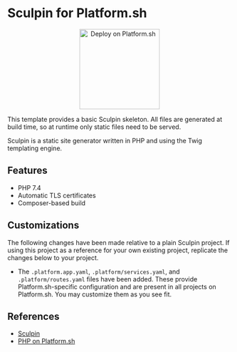 # Sculpin for Platform.sh

<p align="center">
<a href="https://console.platform.sh/projects/create-project?template=https://raw.githubusercontent.com/platformsh/template-builder/master/templates/sculpin/.platform.template.yaml&utm_content=sculpin&utm_source=github&utm_medium=button&utm_campaign=deploy_on_platform">
    <img src="https://platform.sh/images/deploy/lg-blue.svg" alt="Deploy on Platform.sh" width="180px" />
</a>
</p>

This template provides a basic Sculpin skeleton.  All files are generated at build time, so at runtime only static files need to be served.

Sculpin is a static site generator written in PHP and using the Twig templating engine.

## Features

* PHP 7.4
* Automatic TLS certificates
* Composer-based build

## Customizations

The following changes have been made relative to a plain Sculpin project.  If using this project as a reference for your own existing project, replicate the changes below to your project.

* The `.platform.app.yaml`, `.platform/services.yaml`, and `.platform/routes.yaml` files have been added.  These provide Platform.sh-specific configuration and are present in all projects on Platform.sh.  You may customize them as you see fit.

## References

* [Sculpin](https://sculpin.io/)
* [PHP on Platform.sh](https://docs.platform.sh/languages/php.html)
